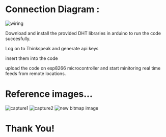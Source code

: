 # Connection Diagram :

![wiring](https://user-images.githubusercontent.com/26552171/51074796-69b0f680-16a9-11e9-91a3-f25b022b2cc5.jpg)

Download and install the provided DHT libraries in arduino to run the code succesfully.

Log on to Thinkspeak and generate api keys

insert them into the code

upload the code on esp8266 microcontroller and start minitoring real time feeds from remote locations.

# Reference images...

![capture1](https://user-images.githubusercontent.com/26552171/51074753-d37cd080-16a8-11e9-9a48-03e98f71ba56.JPEG)
![capture2](https://user-images.githubusercontent.com/26552171/51074755-d37cd080-16a8-11e9-93f1-0884df75a9e2.JPEG)
![new bitmap image](https://user-images.githubusercontent.com/26552171/51074756-d4156700-16a8-11e9-83c4-e42830634ee0.JPEG)

# Thank You!
